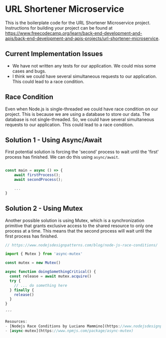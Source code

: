 # URL Shortener Microservice

This is the boilerplate code for the URL Shortener Microservice project. Instructions for building your project can be found at https://www.freecodecamp.org/learn/back-end-development-and-apis/back-end-development-and-apis-projects/url-shortener-microservice.

## Current Implementation Issues

- We have not written any tests for our application. We could miss some cases and bugs.
- I think we could have several simultaneous requests to our application. This could lead to a race condition.

## Race Condition

Even when Node.js is single-threaded we could have race condition on our project. This is because we are using a database to store our data. The database is not single-threaded. So, we could have several simultaneous requests to our application. This could lead to a race condition.

## Solution 1 - Using Async/Await

First potential solution is forcing the 'second' process to wait until the 'first' process has finished. We can do this using `async/await`.

```javascript

const main = async () => {
    await firstProcess();
    await secondProcess();

    ...
}

```

## Solution 2 - Using Mutex

Another possible solution is using Mutex, which is a synchronization primitive that grants exclusive access to the shared resource to only one process at a time. This means that the second process will wait until the first process has finished.

```javascript
// https://www.nodejsdesignpatterns.com/blog/node-js-race-conditions/

import { Mutex } from 'async-mutex'

const mutex = new Mutex()

async function doingSomethingCritical() {
  const release = await mutex.acquire()
  try {
    // ... do something here
  } finally {
    release()
  }
}

´´´

Resources:
- [Nodejs Race Conditions by Luciano Mammino](https://www.nodejsdesignpatterns.com/blog/node-js-race-conditions/)
- [async-mutex](https://www.npmjs.com/package/async-mutex)
```
